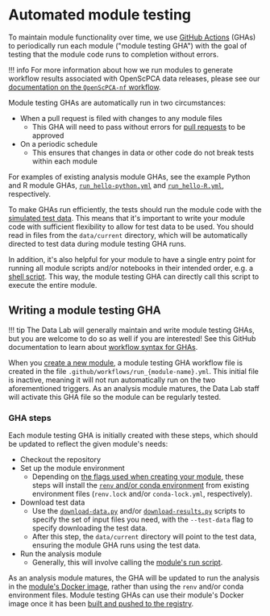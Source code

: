 # Automated module testing

To maintain module functionality over time, we use [GitHub Actions](https://docs.github.com/en/actions) (GHAs) to periodically run each module ("module testing GHA") with the goal of testing that the module code runs to completion without errors.

!!! info
    For more information about how we run modules to generate workflow results associated with OpenScPCA data releases, please see our [documentation on the `OpenScPCA-nf` workflow](../openscpca-nf/index.md).

Module testing GHAs are automatically run in two circumstances:

- When a pull request is filed with changes to any module files
    - This GHA will need to pass without errors for [pull requests](../../contributing-to-analyses/pr-review-and-merge/index.md) to be approved
- On a periodic schedule
  - This ensures that changes in data or other code do not break tests within each module

For examples of existing analysis module GHAs, see the example Python and R module GHAs, [`run_hello-python.yml`](https://github.com/AlexsLemonade/OpenScPCA-analysis/blob/main/.github/workflows/run_hello-python.yml) and [`run_hello-R.yml`](https://github.com/AlexsLemonade/OpenScPCA-analysis/blob/main/.github/workflows/run_hello-R.yml), respectively.

To make GHAs run efficiently, the tests should run the module code with the [simulated test data](../../getting-started/accessing-resources/getting-access-to-data.md#accessing-test-data).
This means that it's important to write your module code with sufficient flexibility to allow for test data to be used.
You should read in files from the `data/current` directory, which will be automatically directed to test data during module testing GHA runs.

In addition, it's also helpful for your module to have a single entry point for running all module scripts and/or notebooks in their intended order, e.g. a [shell script](../../contributing-to-analyses/analysis-modules/running-a-module.md).
This way, the module testing GHA can directly call this script to execute the entire module.


## Writing a module testing GHA

!!! tip
    The Data Lab will generally maintain and write module testing GHAs, but you are welcome to do so as well if you are interested!
    See this GitHub documentation to learn about [workflow syntax for GHAs](https://docs.github.com/en/actions/using-workflows/workflow-syntax-for-github-actions).

When you [create a new module](../../contributing-to-analyses/analysis-modules/creating-a-module.md), a module testing GHA workflow file is created in the file `.github/workflows/run_{module-name}.yml`.
This initial file is inactive, meaning it will not run automatically run on the two aforementioned triggers.
As an analysis module matures, the Data Lab staff will activate this GHA file so the module can be regularly tested.

### GHA steps

Each module testing GHA is initially created with these steps, which should be updated to reflect the given module's needs:

- Checkout the repository
- Set up the module environment
    - Depending on [the flags used when creating your module](../../contributing-to-analyses/analysis-modules/creating-a-module.md#module-creation-script-flags), these steps will install the [`renv` and/or conda environment](../managing-software/index.md) from existing environment files (`renv.lock` and/or `conda-lock.yml`, respectively).
- Download test data
    - Use the [`download-data.py`](../../getting-started/accessing-resources/getting-access-to-data.md#using-the-download-data-script) and/or [`download-results.py`](../../getting-started/accessing-resources/getting-access-to-data.md#accessing-scpca-module-results) scripts to specify the set of input files you need, with the `--test-data` flag to specify downloading the test data.
    - After this step, the `data/current` directory will point to the test data, ensuring the module GHA runs using the test data.
- Run the analysis module
    - Generally, this will involve calling the [module's run script](../../contributing-to-analyses/analysis-modules/running-a-module.md).

As an analysis module matures, the GHA will be updated to run the analysis in the [module's Docker image](../docker/docker-images.md), rather than using the `renv` and/or conda environment files.
Module testing GHAs can use their module's Docker image once it has been [built and pushed to the registry](./build-docker-gha.md).